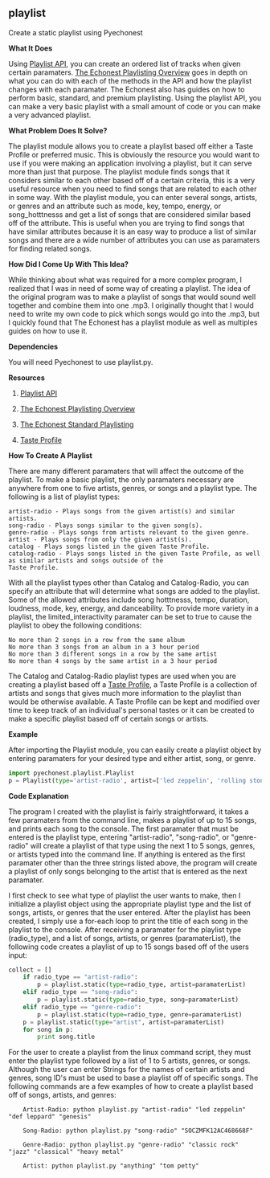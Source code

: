 ## playlist

Create a static playlist using Pyechonest

**What It Does**

Using [Playlist API], you can create an ordered list of tracks when given certain paramaters. [The Echonest Playlisting Overview] goes in depth on what you can do with each of the methods in the API and how the playlist changes with each paramater. The Echonest also has guides on how to perform basic, standard, and premium playlisting. Using the playlist API, you can make a very basic playlist with a small amount of code or you can make a very advanced playlist.

**What Problem Does It Solve?**

The playlist module allows you to create a playlist based off either a Taste Profile or preferred music. This is obviously the resource you would want to use if you were making an application involving a playlist, but it can serve more than just that purpose. The playlist module finds songs that it considers similar to each other based off of a certain criteria, this is a very useful resource when you need to find songs that are related to each other in some way. With the playlist module, you can enter several songs, artists, or genres and an attribute such as mode, key, tempo, energy, or song_hotttnesss and get a list of songs that are considered similar based off of the attribute. This is useful when you are trying to find songs that have similar attributes because it is an easy way to produce a list of similar songs and there are a wide number of attributes you can use as paramaters for finding related songs.

**How Did I Come Up With This Idea?**

While thinking about what was required for a more complex program, I realized that I was in need of some way of creating a playlist. The idea of the original program was to make a playlist of songs that would sound well together and combine them into one .mp3. I originally thought that I would need to write my own code to pick which songs would go into the .mp3, but I quickly found that The Echonest has a playlist module as well as multiples guides on how to use it.

**Dependencies**

You will need Pyechonest to use playlist.py.

**Resources**

1. [Playlist API]

2. [The Echonest Playlisting Overview]

3. [The Echonest Standard Playlisting]

4. [Taste Profile]

**How To Create A Playlist**

There are many different paramaters that will affect the outcome of the playlist. To make a basic playlist, the only paramaters necessary are anywhere from one to five artists, genres, or songs and a playlist type. The following is a list of playlist types:

    artist-radio - Plays songs from the given artist(s) and similar artists.
    song-radio - Plays songs similar to the given song(s).
    genre-radio - Plays songs from artists relevant to the given genre.
    artist - Plays songs from only the given artist(s).
    catalog - Plays songs listed in the given Taste Profile.
    catalog-radio - Plays songs listed in the given Taste Profile, as well as similar artists and songs outside of the 
    Taste Profile.

With all the playlist types other than Catalog and Catalog-Radio, you can specify an attribute that will determine what songs are added to the playlist. Some of the allowed attributes include song hotttnesss, tempo, duration, loudness, mode, key, energy, and danceability. To provide more variety in a playlist, the limited_interactivity paramater can be set to true to cause the playlist to obey the following conditions:

    No more than 2 songs in a row from the same album
    No more than 3 songs from an album in a 3 hour period
    No more than 3 different songs in a row by the same artist
    No more than 4 songs by the same artist in a 3 hour period
    
The Catalog and Catalog-Radio playlist types are used when you are creating a playlist based off a [Taste Profile], a Taste Profile is a collection of artists and songs that gives much more information to the playlist than would be otherwise available. A Taste Profile can be kept and modified over time to keep track of an individual's personal tastes or it can be created to make a specific playlist based off of certain songs or artists.

**Example**

After importing the Playlist module, you can easily create a playlist object by entering paramaters for your desired type and either artist, song, or genre.
```python
import pyechonest.playlist.Playlist
p = Playlist(type='artist-radio', artist=['led zeppelin', 'rolling stones'])
```

**Code Explanation**

The program I created with the playlist is fairly straightforward, it takes a few paramaters from the command line, makes a playlist of up to 15 songs, and prints each song to the console. The first paramater that must be entered is the playlist type, entering "artist-radio", "song-radio", or "genre-radio" will create a playlist of that type using the next 1 to 5 songs, genres, or artists typed into the command line. If anything is entered as the first paramater other than the three strings listed above, the program will create a playlist of only songs belonging to the artist that is entered as the next paramater. 

I first check to see what type of playlist the user wants to make, then I initialize a playlist object using the appropriate playlist type and the list of songs, artists, or genres that the user entered. After the playlist has been created, I simply use a for-each loop to print the title of each song in the playlist to the console. After receiving a paramater for the playlist type (radio_type), and a list of songs, artists, or genres (paramaterList), the following code creates a playlist of up to 15 songs based off of the users input:
```python
collect = []
    if radio_type == "artist-radio":
        p = playlist.static(type=radio_type, artist=paramaterList)
    elif radio_type == "song-radio":
        p = playlist.static(type=radio_type, song=paramaterList)
    elif radio_type == "genre-radio":
        p = playlist.static(type=radio_type, genre=paramaterList)
    p = playlist.static(type="artist", artist=paramaterList)
    for song in p:
        print song.title

```

For the user to create a playlist from the linux command script, they must enter the playlist type followed by a list of 1 to 5 artists, genres, or songs. Although the user can enter Strings for the names of certain artists and genres, song ID's must be used to base a playlist off of specific songs. The following commands are a few examples of how to create a playlist based off of songs, artists, and genres:

        Artist-Radio: python playlist.py "artist-radio" "led zeppelin" "def leppard" "genesis"
        
        Song-Radio: python playlist.py "song-radio" "SOCZMFK12AC468668F"
        
        Genre-Radio: python playlist.py "genre-radio" "classic rock" "jazz" "classical" "heavy metal"
        
        Artist: python playlist.py "anything" "tom petty"

[Playlist API]: http://echonest.github.io/remix/apidocs/pyechonest.playlist.Playlist-class.html
[The Echonest Playlisting Overview]: http://developer.echonest.com/docs/v4/playlisting.html
[The Echonest Standard Playlisting]: http://developer.echonest.com/docs/v4/standard.html
[Taste Profile]: http://developer.echonest.com/docs/v4/catalog.html

